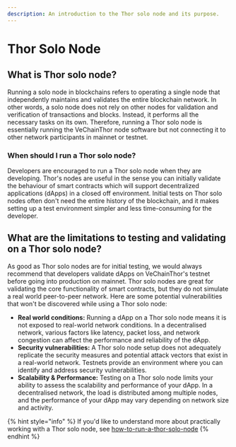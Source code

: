 ```yaml
---
description: An introduction to the Thor solo node and its purpose.
---
```


# Thor Solo Node

## What is Thor solo node?

Running a solo node in blockchains refers to operating a single node that independently maintains and validates the entire blockchain network. In other words, a solo node does not rely on other nodes for validation and verification of transactions and blocks. Instead, it performs all the necessary tasks on its own. Therefore, running a Thor solo node is essentially running the VeChainThor node software but not connecting it to other network participants in mainnet or testnet.

### When should I run a Thor solo node?

Developers are encouraged to run a Thor solo node when they are developing. Thor's nodes are useful in the sense you can initially validate the behaviour of smart contracts which will support decentralized applications (dApps) in a closed off environment. Initial tests on Thor solo nodes often don't need the entire history of the blockchain, and it makes setting up a test environment simpler and less time-consuming for the developer.

## What are the limitations to testing and validating on a Thor solo node?

As good as Thor solo nodes are for initial testing, we would always recommend that developers validate dApps on VeChainThor's testnet before going into production on mainnet. Thor solo nodes are great for validating the core functionality of smart contracts, but they do not simulate a real world peer-to-peer network. Here are some potential vulnerabilities that won't be discovered while using a Thor solo node:

* **Real world conditions:** Running a dApp on a Thor solo node means it is not exposed to real-world network conditions. In a decentralised network, various factors like latency, packet loss, and network congestion can affect the performance and reliability of the dApp.
* **Security vulnerabilities:** A Thor solo node setup does not adequately replicate the security measures and potential attack vectors that exist in a real-world network. Testnets provide an environment where you can identify and address security vulnerabilities.
* **Scalability & Performance:** Testing on a Thor solo node limits your ability to assess the scalability and performance of your dApp. In a decentralised network, the load is distributed among multiple nodes, and the performance of your dApp may vary depending on network size and activity.

{% hint style="info" %}
If you'd like to understand more about practically working with a Thor solo node, see [how-to-run-a-thor-solo-node](../../how-to-run-a-node/how-to-run-a-thor-solo-node.md "mention")
{% endhint %}
